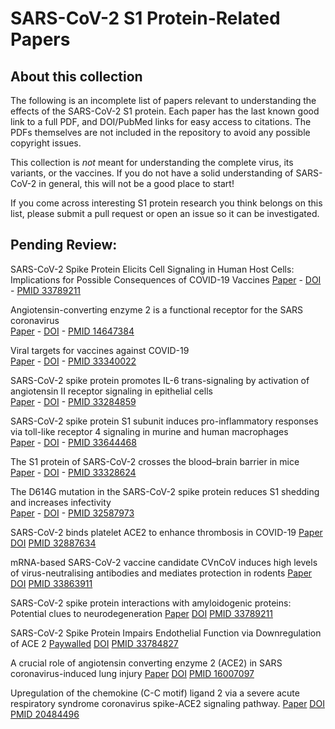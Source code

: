 
# SARS-CoV-2 S1 Protein-Related Papers

## About this collection

The following is an incomplete list of papers relevant to understanding the effects of the SARS-CoV-2 S1 protein.  Each paper has the last known good link to a full PDF, and DOI/PubMed links for easy access to citations.  The PDFs themselves are not included in the repository to avoid any possible copyright issues.

This collection is _not_ meant for understanding the complete virus, its variants, or the vaccines. If you do not have a solid understanding of SARS-CoV-2 in general, this will not be a good place to start!

If you come across interesting S1 protein research you think belongs on this list, please submit a pull request or open an issue so it can be investigated.

## Pending Review:

SARS-CoV-2 Spike Protein Elicits Cell Signaling in Human Host Cells: Implications for Possible Consequences of COVID-19 Vaccines 
[Paper](https://www.mdpi.com/2076-393X/9/1/36/pdf) - [DOI](https://doi.org/10.3390/vaccines9010036) - [PMID 33789211](https://pubmed.ncbi.nlm.nih.gov/33440640/)

Angiotensin-converting enzyme 2 is a functional receptor for the SARS coronavirus  
[Paper](https://www.nature.com/articles/nature02145.pdf) - [DOI](https://doi.org/10.1038/nature02145) - [PMID 14647384](https://pubmed.ncbi.nlm.nih.gov/14647384/)

Viral targets for vaccines against COVID-19  
[Paper](https://www.nature.com/articles/s41577-020-00480-0.pdf) - [DOI](https://doi.org/10.1038/s41577-020-00480-0) - [PMID 33340022](https://pubmed.ncbi.nlm.nih.gov/33340022/)

SARS-CoV-2 spike protein promotes IL-6 trans-signaling by activation of angiotensin II receptor signaling in epithelial cells  
[Paper](https://journals.plos.org/plospathogens/article/file?id=10.1371/journal.ppat.1009128&type=printable) - [DOI](https://doi.org/10.1371/journal.ppat.1009128) - [PMID 33284859](https://pubmed.ncbi.nlm.nih.gov/33284859/)

SARS-CoV-2 spike protein S1 subunit induces pro-inflammatory responses via toll-like receptor 4 signaling in murine and human macrophages  
[Paper](https://www.cell.com/action/showPdf?pii=S2405-8440%2821%2900292-9) - [DOI](https://doi.org/10.1016/j.heliyon.2021.e06187) - [PMID 33644468](https://pubmed.ncbi.nlm.nih.gov/33644468/)

The S1 protein of SARS-CoV-2 crosses the blood–brain barrier in mice  
[Paper](https://www.nature.com/articles/s41593-020-00771-8.pdf) - [DOI](https://doi.org/10.1038/s41593-020-00771-8) - [PMID 33328624](https://pubmed.ncbi.nlm.nih.gov/33328624/)

The D614G mutation in the SARS-CoV-2 spike protein reduces S1 shedding and increases infectivity  
[Paper](https://www.biorxiv.org/content/10.1101/2020.06.12.148726v1.full.pdf) - [DOI](https://doi.org/10.1101/2020.06.12.148726) - [PMID 32587973](https://pubmed.ncbi.nlm.nih.gov/32587973/)

SARS-CoV-2 binds platelet ACE2 to enhance thrombosis in COVID-19
[Paper](https://jhoonline.biomedcentral.com/track/pdf/10.1186/s13045-020-00954-7.pdf)
[DOI](https://doi.org/10.1186/s13045-020-00954-7)
[PMID 32887634](https://pubmed.ncbi.nlm.nih.gov/32887634/)

mRNA-based SARS-CoV-2 vaccine candidate CVnCoV induces high levels of virus-neutralising antibodies and mediates protection in rodents
[Paper](https://www.nature.com/articles/s41541-021-00311-w.pdf)
[DOI](https://doi.org/10.1038/s41541-021-00311-w)
[PMID 33863911](https://pubmed.ncbi.nlm.nih.gov/33863911/)

SARS-CoV-2 spike protein interactions with amyloidogenic proteins: Potential clues to neurodegeneration
[Paper](https://www.ncbi.nlm.nih.gov/pmc/articles/PMC7988450/pdf/main.pdf)
[DOI](https://doi.org/10.1016/j.bbrc.2021.03.100)
[PMID 33789211](https://pubmed.ncbi.nlm.nih.gov/33789211/)

SARS-CoV-2 Spike Protein Impairs Endothelial Function via Downregulation of ACE 2
[Paywalled](https://www.ahajournals.org/doi/10.1161/CIRCRESAHA.121.318902)
[DOI](https://doi.org/10.1161/CIRCRESAHA.121.318902)
[PMID 33784827](https://pubmed.ncbi.nlm.nih.gov/33784827/)

A crucial role of angiotensin converting enzyme 2 (ACE2) in SARS coronavirus-induced lung injury
[Paper](https://www.nature.com/articles/nm1267.pdf)
[DOI](https://doi.org/10.1038/nm1267)
[PMID 16007097](https://pubmed.ncbi.nlm.nih.gov/16007097/)

Upregulation of the chemokine (C-C motif) ligand 2 via a severe acute respiratory syndrome coronavirus spike-ACE2 signaling pathway.
[Paper](https://jvi.asm.org/content/jvi/84/15/7703.full-text.pdf)
[DOI](https://doi.org/10.1128/jvi.02560-09)
[PMID 20484496](https://pubmed.ncbi.nlm.nih.gov/20484496/)


